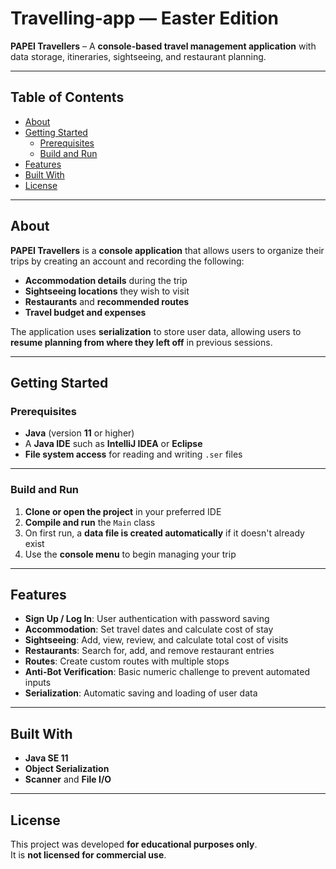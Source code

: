 
# Travelling-app — Easter Edition

**PAPEI Travellers** – A **console-based travel management application** with data storage, itineraries, sightseeing, and restaurant planning.

---

## Table of Contents

- [About](#about)
- [Getting Started](#getting-started)
  - [Prerequisites](#prerequisites)
  - [Build and Run](#build-and-run)
- [Features](#features)
- [Built With](#built-with)
- [License](#license)

---

## About

**PAPEI Travellers** is a **console application** that allows users to organize their trips by creating an account and recording the following:

- **Accommodation details** during the trip  
- **Sightseeing locations** they wish to visit  
- **Restaurants** and **recommended routes**  
- **Travel budget and expenses**

The application uses **serialization** to store user data, allowing users to **resume planning from where they left off** in previous sessions.

---

## Getting Started

### Prerequisites

- **Java** (version **11** or higher)  
- A **Java IDE** such as **IntelliJ IDEA** or **Eclipse**  
- **File system access** for reading and writing `.ser` files  

---

### Build and Run

1. **Clone or open the project** in your preferred IDE  
2. **Compile and run** the `Main` class  
3. On first run, a **data file is created automatically** if it doesn't already exist  
4. Use the **console menu** to begin managing your trip  

---

## Features

- **Sign Up / Log In**: User authentication with password saving  
- **Accommodation**: Set travel dates and calculate cost of stay  
- **Sightseeing**: Add, view, review, and calculate total cost of visits  
- **Restaurants**: Search for, add, and remove restaurant entries  
- **Routes**: Create custom routes with multiple stops  
- **Anti-Bot Verification**: Basic numeric challenge to prevent automated inputs  
- **Serialization**: Automatic saving and loading of user data  

---

## Built With

- **Java SE 11**  
- **Object Serialization**  
- **Scanner** and **File I/O**

---

## License

This project was developed **for educational purposes only**.  
It is **not licensed for commercial use**.
